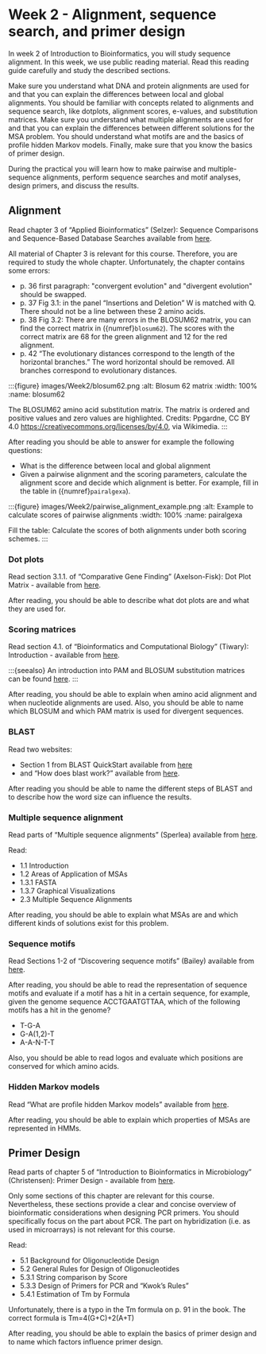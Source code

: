 # Week 2 - Alignment, sequence search, and primer design

In week 2 of Introduction to Bioinformatics, you will study sequence alignment.
In this week, we use public reading material.
Read this reading guide carefully and study the described sections.

Make sure you understand what DNA and protein alignments are used for and that you can explain the differences between local and global alignments.
You should be familiar with concepts related to alignments and sequence search, like dotplots, alignment scores, e-values, and substitution matrices.
Make sure you understand what multiple alignments are used for and that you can explain the differences between different solutions for the MSA problem.
You should understand what motifs are and the basics of profile hidden Markov models.
Finally, make sure that you know the basics of primer design.

During the practical you will learn how to make pairwise and multiple-sequence alignments, perform sequence searches and motif analyses, design primers, and discuss the results.

## Alignment

Read chapter 3 of “Applied Bioinformatics” (Selzer):
Sequence Comparisons and Sequence-Based Database Searches available from [here](https://link-springer-com.ezproxy.library.wur.nl/content/pdf/10.1007/978-3-319-68301-0_3.pdf).

All material of Chapter 3 is relevant for this course.
Therefore, you are required to study the whole chapter.
Unfortunately, the chapter contains some errors:
* p. 36 first paragraph: "convergent evolution" and "divergent evolution" should be swapped.
* p. 37 Fig 3.1: in the panel “Insertions and Deletion” W is matched with Q. There should not be a line between these 2 amino acids.
* p. 38 Fig 3.2: There are many errors in the BLOSUM62 matrix, you can find the correct matrix in ({numref}`blosum62`). The scores with the correct matrix are 68 for the green alignment and 12 for the red alignment.
* p. 42 “The evolutionary distances correspond to the length of the horizontal branches.” The word horizontal should be removed. All branches correspond to evolutionary distances.

:::{figure} images/Week2/blosum62.png
:alt: Blosum 62 matrix
:width: 100%
:name: blosum62

The BLOSUM62 amino acid substitution matrix.
The matrix is ordered and positive values and zero values are highlighted.
Credits: Ppgardne, CC BY 4.0 https://creativecommons.org/licenses/by/4.0, via Wikimedia.
:::

After reading you should be able to answer for example the following questions:
* What is the difference between local and global alignment
* Given a pairwise alignment and the scoring parameters, calculate the alignment score and decide which alignment is better. For example, fill in the table in ({numref}`pairalgexa`).

:::{figure} images/Week2/pairwise_alignment_example.png
:alt: Example to calculate scores of pairwise alignments
:width: 100%
:name: pairalgexa

Fill the table: Calculate the scores of both alignments under both scoring schemes.
:::


### Dot plots

Read section 3.1.1. of “Comparative Gene Finding” (Axelson-Fisk): Dot Plot Matrix - available from [here](https://link-springer-com.ezproxy.library.wur.nl/content/pdf/10.1007%2F978-1-4471-6693-1_3.pdf).

After reading, you should be able to describe what dot plots are and what they are used for.

### Scoring matrices

Read section 4.1. of “Bioinformatics and Computational Biology” (Tiwary): Introduction - available from [here](https://link-springer-com.ezproxy.library.wur.nl/content/pdf/10.1007/978-981-16-4241-8_4.pdf).

:::{seealso}
An introduction into PAM and BLOSUM substitution matrices can be found [here](https://www.youtube.com/watch?v=68lF71zEUF8).
:::

After reading, you should be able to explain when amino acid alignment and when nucleotide alignments are used.
Also, you should be able to name which BLOSUM and which PAM matrix is used for divergent sequences.

### BLAST

Read two websites:
* Section 1 from BLAST QuickStart available from [here](https://www.ncbi.nlm.nih.gov/books/NBK1734/)
* and “How does blast work?” available from [here](https://resources.qiagenbioinformatics.com/manuals/clcgenomicsworkbench/current/index.php?manual=How_does_BLAST_work.html).

After reading you should be able to name the different steps of BLAST and to describe how the word size can influence the results.

### Multiple sequence alignment

Read parts of “Multiple sequence alignments” (Sperlea) available from [here](https://link-springer-com.ezproxy.library.wur.nl/content/pdf/10.1007/978-3-662-64473-7.pdf).

Read:
* 1.1 Introduction
* 1.2 Areas of Application of MSAs
* 1.3.1 FASTA
* 1.3.7 Graphical Visualizations
* 2.3 Multiple Sequence Alignments

After reading, you should be able to explain what MSAs are and which different kinds of solutions exist for this problem.

### Sequence motifs

Read Sections 1-2 of “Discovering sequence motifs” (Bailey) available from [here](https://link-springer-com.ezproxy.library.wur.nl/content/pdf/10.1007/978-1-59745-514-5_17.pdf).

After reading, you should be able to read the representation of sequence motifs and evaluate if a motif has a hit in a certain sequence, for example, given the genome sequence ACCTGAATGTTAA, which of the following motifs has a hit in the genome?

* T-G-A
* G-A(1,2)-T
* A-A-N-T-T

Also, you should be able to read logos and evaluate which positions are conserved for which amino acids.

### Hidden Markov models

Read “What are profile hidden Markov models” available from [here](https://www.ebi.ac.uk/training/online/courses/pfam-creating-protein-families/what-are-profile-hidden-markov-models-hmms/).

After reading, you should be able to explain which properties of MSAs are represented in HMMs.

## Primer Design
Read parts of chapter 5 of “Introduction to Bioinformatics in Microbiology” (Christensen): Primer Design - available from [here](https://link-springer-com.ezproxy.library.wur.nl/content/pdf/10.1007/978-3-319-99280-8_5.pdf).

Only some sections of this chapter are relevant for this course.
Nevertheless, these sections provide a clear and concise overview of bioinformatic considerations when designing PCR primers.
You should specifically focus on the part about PCR.
The part on hybridization (i.e. as used in microarrays) is not relevant for this course.

Read:
* 5.1 Background for Oligonucleotide Design
* 5.2 General Rules for Design of Oligonucleotides
* 5.3.1 String comparison by Score
* 5.3.3 Design of Primers for PCR and “Kwok’s Rules”
* 5.4.1 Estimation of Tm by Formula

Unfortunately, there is a typo in the Tm formula on p. 91 in the book.
The correct formula is Tm=4(G+C)+2(A+T)

After reading, you should be able to explain the basics of primer design and to name which factors influence primer design.
